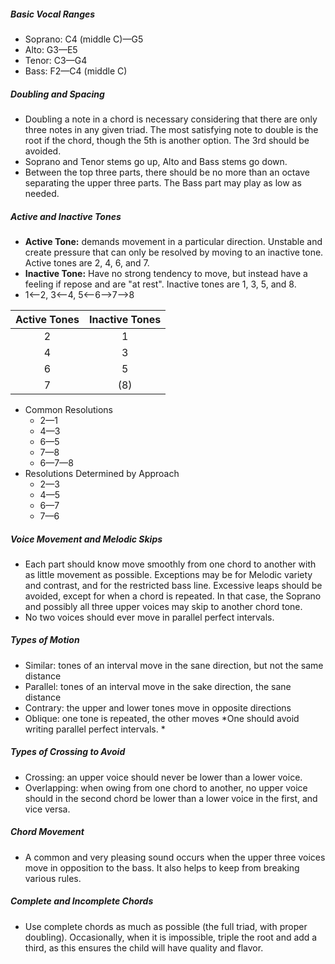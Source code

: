 ##### Basic Vocal Ranges
- Soprano: C4 (middle C)—G5  
- Alto: G3—E5  
- Tenor: C3—G4  
- Bass: F2—C4 (middle C)  

##### Doubling and Spacing
- Doubling a note in a chord is necessary considering that there are only three notes in any given triad. The most satisfying note to double is the root if the chord, though the 5th is another option. The 3rd should be avoided.
- Soprano and Tenor stems go up, Alto and Bass stems go down.  
- Between the top three parts, there should be no more than an octave separating the upper three parts. The Bass part may play as low as needed. 

##### Active and Inactive Tones
- **Active Tone:** demands movement in a particular direction. Unstable and create pressure that can only be resolved by moving to an inactive tone. Active tones are 2, 4, 6, and 7.
- **Inactive Tone:** Have no strong tendency to move, but instead have a feeling if repose and are "at rest". Inactive tones are 1, 3, 5, and 8.
- 1<—2, 3<—4, 5<—6—>7—>8

| Active Tones | Inactive Tones |
|:-----:|:-----:|
| 2 | 1 |
| 4 | 3 |
| 6 | 5 |
| 7 | (8) |

- Common Resolutions
  - 2—1
  - 4—3
  - 6—5
  - 7—8
  - 6—7—8
- Resolutions Determined by Approach
  - 2—3
  - 4—5
  - 6—7
  - 7—6

##### Voice Movement and Melodic Skips
- Each part should know move smoothly from one chord to another with as little movement as possible. Exceptions may be for Melodic variety and contrast, and for the restricted bass line. Excessive leaps should be avoided, except for when a chord is repeated. In that case, the Soprano and possibly all three upper voices may skip to another chord tone.
- No two voices should ever move in parallel perfect intervals.

##### Types of Motion
- Similar: tones of an interval move in the sane direction, but not the same distance
- Parallel: tones of an interval move in the sake direction, the sane distance 
- Contrary: the upper and lower tones move in opposite directions
- Oblique: one tone is repeated, the other moves
*One should avoid writing parallel perfect intervals. *

##### Types of Crossing to Avoid
-  Crossing: an upper voice should never be lower than a lower voice.
- Overlapping: when owing from one chord to another, no upper voice should in the second chord be lower than a lower voice in the first, and vice versa.

##### Chord Movement
- A common and very pleasing sound occurs when the upper three voices move in opposition to the bass. It also helps to keep from breaking various rules. 

##### Complete and Incomplete Chords
- Use complete chords as much as possible (the full triad, with proper doubling). Occasionally, when it is impossible, triple the root and add a third, as this ensures the child will have quality and flavor. 
